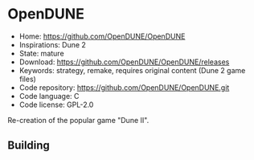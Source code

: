 # OpenDUNE

- Home: https://github.com/OpenDUNE/OpenDUNE
- Inspirations: Dune 2
- State: mature
- Download: https://github.com/OpenDUNE/OpenDUNE/releases
- Keywords: strategy, remake, requires original content (Dune 2 game files)
- Code repository: https://github.com/OpenDUNE/OpenDUNE.git
- Code language: C
- Code license: GPL-2.0

Re-creation of the popular game "Dune II".

## Building
